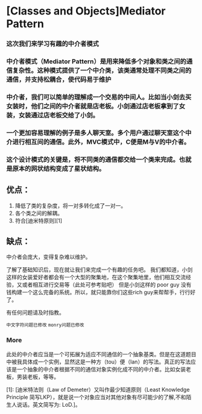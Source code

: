 # [Classes and Objects]Mediator Pattern

### 这次我们来学习有趣的中介者模式

### 中介者模式（Mediator Pattern）是用来降低多个对象和类之间的通信复杂性。这种模式提供了一个中介类，该类通常处理不同类之间的通信，并支持松耦合，使代码易于维护

### 中介者，我们可以简单的理解成一个交易的中间人。比如当小剑去买女装时，他们之间的中介者就是店老板。小剑通过店老板拿到了女装，女装通过店老板交给了小剑。
### 一个更加容易理解的例子是多人聊天室。多个用户通过聊天室这个中介进行相互间的通信。此外，MVC模式中，C便是M与V的中介者。
### 这个设计模式的关键是，将不同类的通信都交给一个类来完成。也就是原本的网状结构变成了星状结构。
## 优点： 
1. 降低了类的复杂度，将一对多转化成了一对一。 
2. 各个类之间的解耦。
3. 符合[迪米特原则][1]
## 缺点：
中介者会庞大，变得复杂难以维护。

了解了基础知识后，现在就让我们来完成一个有趣的任务吧。
我们都知道，小剑这样的女装爱好者都会有一个大型的聚集地，在这个聚集地里，他们相互交流经验，又或者相互进行交易等（此处可参考贴吧）
但是小剑这样的 poor guy 没有钱构建一个这么完备的系统。所以，就只能靠你们这些rich guy来帮帮手，行行好了。

有任何问题请及时指教。

`中文字符问题已修改`
`monry问题已修改`
### More
此处的中介者应当是一个可拓展为适应不同通信的一个抽象基类。但是在这道题目中被我具体成一个实例，显然这是一种方（tou）便（lan）的写法。真正的写法应该是一个抽象的中介者根据不同的通信对象实例化成不同的中介者。比如女装老板，男装老板，等等。


[1]: [迪米特法则（Law of Demeter）又叫作最少知道原则（Least Knowledge Principle 简写LKP），就是说一个对象应当对其他对象有尽可能少的了解,不和陌生人说话。英文简写为: LoD.]。